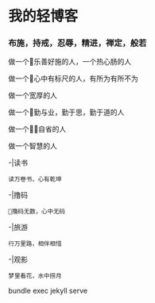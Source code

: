 # 我的轻博客
### 布施，持戒，忍辱，精进，禅定，般若

做一个乐善好施的人，一个热心肠的人

做一个心中有标尺的人，有所为有所不为

做一个宽厚的人

做一个勤与业，勤于思，勤于道的人

做一个自省的人

做一个智慧的人

-|读书

    读万卷书，心有乾坤

-|撸码

    撸码无数，心中无码

-|旅游

    行万里路，相伴相惜

-|观影

    梦里看花，水中捞月


bundle exec jekyll serve
